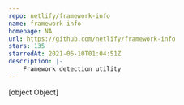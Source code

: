 ```yaml
---
repo: netlify/framework-info
name: framework-info
homepage: NA
url: https://github.com/netlify/framework-info
stars: 135
starredAt: 2021-06-10T01:04:51Z
description: |-
    Framework detection utility
---
```


[object Object]
